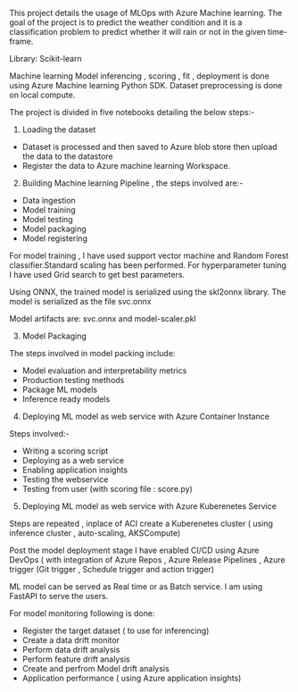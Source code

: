 This project details the usage of MLOps with Azure Machine learning.
The goal of the project is to predict the weather condition and it is a classification problem to predict whether it will rain or not in the given time-frame.

Library: Scikit-learn

Machine learning Model inferencing , scoring , fit , deployment is done using Azure Machine learning Python SDK.
Dataset preprocessing is done on local compute.

The project is divided in five notebooks detailing the below steps:-

1. Loading the dataset
- Dataset is processed and then saved to Azure blob store then upload the data to the datastore
- Register the data to Azure machine learning Workspace.

2. Building Machine learning Pipeline , the steps involved are:-

- Data ingestion
- Model training
- Model testing
- Model packaging
- Model registering

For model training , I have used support vector machine and Random Forest classifier.Standard scaling has been performed.
For hyperparameter tuning I have used Grid search to get best parameters.

Using ONNX, the trained model is serialized using the skl2onnx library. The model is serialized as the file svc.onnx

Model artifacts are: svc.onnx and model-scaler.pkl

3. Model Packaging 

The steps involved in model packing include:

- Model evaluation and interpretability metrics
- Production testing methods
- Package ML models
- Inference ready models

4. Deploying ML model as web service with Azure Container Instance

Steps involved:-

- Writing a scoring script
- Deploying as a web service
- Enabling application insights
- Testing the webservice
- Testing from user (with scoring file : score.py)

5. Deploying ML model as web service with Azure Kuberenetes Service

Steps are repeated , inplace of ACI create a Kuberenetes cluster ( using inference cluster , auto-scaling, AKSCompute)


Post the model deployment stage I have enabled CI/CD using Azure DevOps ( with integration of Azure Repos , Azure Release Pipelines , Azure trigger (Git trigger , Schedule trigger and action trigger)


ML model can be served as Real time or as Batch service. I am using FastAPI to serve the users.

For model monitoring following is done:

- Register the target dataset ( to use for inferencing)
- Create a data drift monitor
- Perform data drift analysis
- Perform feature drift analysis
- Create and perfrom Model drift analysis
- Application performance ( using Azure application insights)


